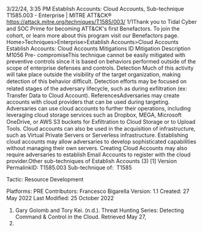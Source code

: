 3/22/24, 3:35 PM Establish Accounts: Cloud Accounts, Sub-technique T1585.003 - Enterprise | MITRE ATT&CK®
https://attack.mitre.org/techniques/T1585/003/ 1/1Thank you to Tidal Cyber and SOC Prime for becoming ATT&CK's ﬁrst Benefactors. To join the cohort, or learn more about this program visit our
Benefactors page.
Home>Techniques>Enterprise>Establish Accounts>Cloud Accounts
Establish Accounts: Cloud Accounts
Mitigations
ID Mitigation Description
M1056 Pre-
compromiseThis technique cannot be easily mitigated with preventive controls since it is based on behaviors performed
outside of the scope of enterprise defenses and controls.
Detection
Much of this activity will take place outside the visibility of the target organization, making detection of this behavior diﬃcult. Detection
efforts may be focused on related stages of the adversary lifecycle, such as during exﬁltration (ex: Transfer Data to Cloud Account).
ReferencesAdversaries may create accounts with cloud providers that can be used during targeting. Adversaries can use cloud accounts to further their
operations, including leveraging cloud storage services such as Dropbox, MEGA, Microsoft OneDrive, or AWS S3 buckets for Exﬁltration to
Cloud Storage or to Upload Tools. Cloud accounts can also be used in the acquisition of infrastructure, such as Virtual Private Servers or
Serverless infrastructure. Establishing cloud accounts may allow adversaries to develop sophisticated capabilities without managing their
own servers.
Creating Cloud Accounts may also require adversaries to establish Email Accounts to register with the cloud provider.Other sub-techniques of Establish Accounts (3)
[1]
Version PermalinkID: T1585.003
Sub-technique of:  T1585

Tactic: Resource Development

Platforms: PRE
Contributors: Francesco Bigarella
Version: 1.1
Created: 27 May 2022
Last Modiﬁed: 25 October 2022
1. Gary Golomb and Tory Kei. (n.d.). Threat Hunting Series:
Detecting Command & Control in the Cloud. Retrieved May 27,
2022.